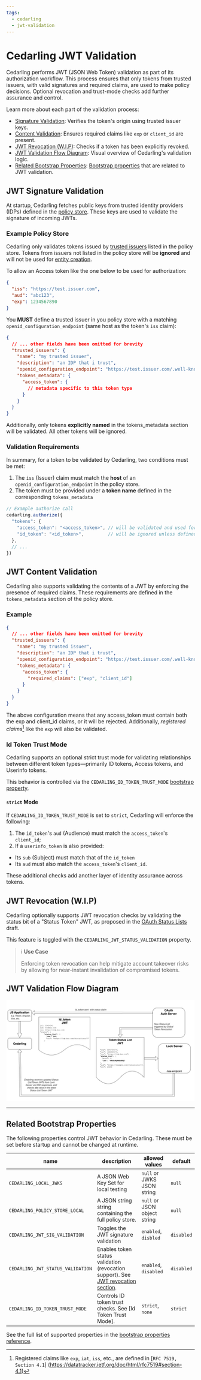 ```yaml
---
tags:
  - cedarling
  - jwt-validation
---
```


# Cedarling JWT Validation

Cedarling performs JWT (JSON Web Token) validation as part of its authorization workflow. This process ensures that only tokens from trusted issuers, with valid signatures and required claims, are used to make policy decisions. Optional revocation and trust-mode checks add further assurance and control.

Learn more about each part of the validation process:

- [Signature Validation](#jwt-signature-validation): Verifies the token's origin using trusted issuer keys.
- [Content Validation](#jwt-content-validation): Ensures required claims like `exp` or `client_id` are present.
- [JWT Revocation (W.I.P)](#jwt-revocation-wip): Checks if a token has been explicitly revoked.
- [JWT Validation Flow Diagram](#jwt-validation-flow-diagram): Visual overview of Cedarling's validation logic.
- [Related Bootstrap Properties](#related-bootstrap-properties): [Bootstrap properties](./cedarling-properties.md) that are related to JWT validation.

## JWT Signature Validation

At startup, Cedarling fetches public keys from trusted identity providers (IDPs) defined in the [policy store](./cedarling-policy-store.md). These keys are used to validate the signature of incoming JWTs.

### Example Policy Store

Cedarling only validates tokens issued by [trusted issuers](./cedarling-policy-store.md#trusted-issuer-schema) listed in the policy store. Tokens from issuers not listed in the policy store will be **ignored** and will not be used for [entity creation](./cedarling-entities.md).

To allow an Access token like the one below to be used for authorization:

```json
{
  "iss": "https://test.issuer.com",
  "aud": "abc123",
  "exp": 1234567890
}
```

You **MUST** define a trusted issuer in you policy store with a matching `openid_configuration_endpoint` (same host as the token's `iss` claim):

```json
{
  // ... other fields have been omitted for brevity
  "trusted_issuers": {
    "name": "my trusted issuer",
    "description": "an IDP that i trust",
    "openid_configuration_endpoint": "https://test.issuer.com/.well-known/openid-configuration", // this endpoint has the same host as the token's `iss` claim
    "tokens_metadata": { 
      "access_token": { 
        // metadata specific to this token type
      }
    }
  }
}
```

Additionally, only tokens **explicitly named** in the tokens_metadata section will be validated. All other tokens will be ignored.

### Validation Requirements

In summary, for a token to be validated by Cedarling, two conditions must be met:

1. The `iss` (Issuer) claim must match the **host** of an `openid_configuration_endpoint` in the policy store.
2. The token must be provided under a **token name** defined in the corresponding `tokens_metadata`

  ```js
  // Example authorize call
  cedarling.authorize({
    "tokens": {
      "access_token": "<access_token>", // will be validated and used for entity creation
      "id_token": "<id_token>",         // will be ignored unless defined in tokens_metadata
    },
    // ...
  })
  ```

## JWT Content Validation

Cedarling also supports validating the contents of a JWT by enforcing the presence of required claims. These requirements are defined in the `tokens_metadata` section of the policy store.

### Example

```json
{
  // ... other fields have been omitted for brevity
  "trusted_issuers": {
    "name": "my trusted issuer",
    "description": "an IDP that i trust",
    "openid_configuration_endpoint": "https://test.issuer.com/.well-known/openid-configuration", // this endpoint has the same host as the token's `iss` claim
    "tokens_metadata": { 
      "access_token": {
        "required_claims": ["exp", "client_id"]
      }
    }
  }
}
```

The above configuration means that any access_token must contain both the exp and client_id claims, or it will be rejected. Additionally, *registered claims*[^registered-claims] like the `exp` will also be validated.

[^registered-claims]: Registered claims like `exp`, `iat`, `iss`, etc., are defined in [`RFC 7519, Section 4.1`] (https://datatracker.ietf.org/doc/html/rfc7519#section-4.1)

### Id Token Trust Mode

Cedarling supports an optional strict trust mode for validating relationships between different token types—primarily ID tokens, Access tokens, and Userinfo tokens.

This behavior is controlled via the `CEDARLING_ID_TOKEN_TRUST_MODE` [bootstrap property](#related-bootstrap-properties).

#### `strict` Mode

If `CEDARLING_ID_TOKEN_TRUST_MODE` is set to `strict`, Cedarling will enforce the following:

1. The `id_token`'s `aud` (Audience) must match the `access_token`'s `client_id`;
2. If a `userinfo_token` is also provided:
  - Its `sub` (Subject) must match that of the `id_token`
  - Its `aud` must also match the `access_token`'s `client_id`.

These additional checks add another layer of identity assurance across tokens.

## JWT Revocation (W.I.P)

Cedarling optionally supports JWT revocation checks by validating the status bit of a "Status Token" JWT, as proposed in the [OAuth Status Lists](https://datatracker.ietf.org/doc/draft-ietf-oauth-status-list/) draft.

This feature is toggled with the `CEDARLING_JWT_STATUS_VALIDATION` property.

> ℹ️ **Use Case**
>
> Enforcing token revocation can help mitigate account takeover risks by allowing for near-instant invalidation of compromised tokens.


## JWT Validation Flow Diagram

![](../assets/lock-cedarling-diagram-4.jpg)

---

## Related Bootstrap Properties

The following properties control JWT behavior in Cedarling. These must be set before startup and cannot be changed at runtime.

| name | description | allowed values | default |
| --- | --- | --- | --- |
| `CEDARLING_LOCAL_JWKS` | A JSON Web Key Set for local testing | `null` or JWKS JSON string | `null` |
| `CEDARLING_POLICY_STORE_LOCAL` | A JSON string string containing the full policy store. | `null` or JSON object string | `null` |
| `CEDARLING_JWT_SIG_VALIDATION` | Toggles the JWT signature validation | `enabled`, `disbled` | `disabled` |
| `CEDARLING_JWT_STATUS_VALIDATION` | Enables token status validation (revocation support). See [JWT revocation section](#jwt-revocation-wip). | `enabled`, `disabled` | `disabled` |
| `CEDARLING_ID_TOKEN_TRUST_MODE` | Controls ID token trust checks. See [Id Token Trust Mode]. | `strict`, `none` | `strict` |

See the full list of supported properties in the [bootstrap properties reference](./cedarling-properties.md).
